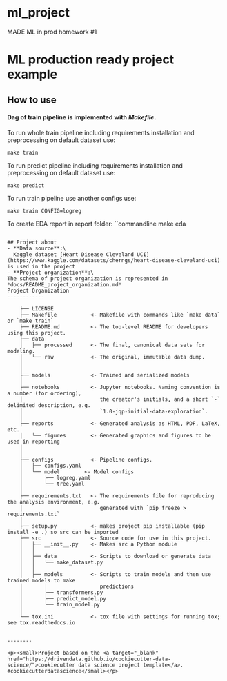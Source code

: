 ml_project
==============================

MADE ML in prod homework #1

# ML production ready project example
## How to use
#### Dag of train pipeline is implemented with *Makefile*.
To run whole train pipeline including requirements installation and preprocessing on default dataset use:
```commandline
make train
```
To run predict pipeline including requirements installation and preprocessing on default dataset use:
```commandline
make predict
```
To run train pipeline use another configs use:
```commandline
make train CONFIG=logreg
```
To create EDA report in report folder:
``commandline
make eda
```

## Project about
- **Data source**:\
  Kaggle dataset [Heart Disease Cleveland UCI](https://www.kaggle.com/datasets/cherngs/heart-disease-cleveland-uci) is used in the project
- **Project organization**:\
The schema of project organization is represented in *docs/README_project_organization.md*
Project Organization
------------

    ├── LICENSE
    ├── Makefile           <- Makefile with commands like `make data` or `make train`
    ├── README.md          <- The top-level README for developers using this project.
    ├── data
    │   ├── processed      <- The final, canonical data sets for modeling.
    │   └── raw            <- The original, immutable data dump.
    │
    │
    ├── models             <- Trained and serialized models
    │
    ├── notebooks          <- Jupyter notebooks. Naming convention is a number (for ordering),
    │                         the creator's initials, and a short `-` delimited description, e.g.
    │                         `1.0-jqp-initial-data-exploration`.
    │
    ├── reports            <- Generated analysis as HTML, PDF, LaTeX, etc.
    │   └── figures        <- Generated graphics and figures to be used in reporting
    │
    │
    ├── configs            <- Pipeline configs.
    │   ├── configs.yaml 
    │   └── model        <- Model configs
    │       ├── logreg.yaml
    │       └── tree.yaml
    │
    ├── requirements.txt   <- The requirements file for reproducing the analysis environment, e.g.
    │                         generated with `pip freeze > requirements.txt`
    │
    ├── setup.py           <- makes project pip installable (pip install -e .) so src can be imported
    ├── src                <- Source code for use in this project.
    │   ├── __init__.py    <- Makes src a Python module
    │   │
    │   ├── data           <- Scripts to download or generate data
    │   │   └── make_dataset.py
    │   │
    │   ├── models         <- Scripts to train models and then use trained models to make
    │       │                 predictions
    │       ├── transformers.py
    │       ├── predict_model.py
    │       └── train_model.py
    │
    └── tox.ini            <- tox file with settings for running tox; see tox.readthedocs.io


--------

<p><small>Project based on the <a target="_blank" href="https://drivendata.github.io/cookiecutter-data-science/">cookiecutter data science project template</a>. #cookiecutterdatascience</small></p>
